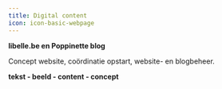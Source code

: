```yaml
---
title: Digital content
icon: icon-basic-webpage
---
```


**libelle.be en Poppinette blog**

Concept website, coördinatie opstart, website- en blogbeheer.

**tekst - beeld - content - concept**